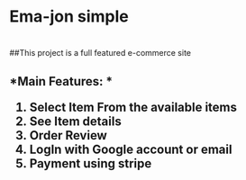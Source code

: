# Ema-jon simple <h1>

##This project is a full featured e-commerce site <h2>

*Main Features: *
1. Select Item From the available items 
1. See Item details 
1. Order Review 
1. LogIn with Google account or email 
1. Payment using stripe
